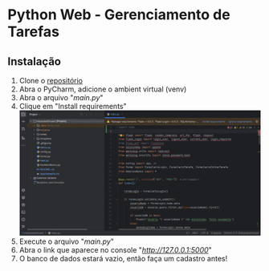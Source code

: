 # Python Web - Gerenciamento de Tarefas

## Instalação
1. Clone o  [repositório](https://github.com/OJooohn/2024-topicos-especiais-software)
2. Abra o PyCharm, adicione o ambient virtual (venv)
3. Abra o arquivo "_main.py_"
4. Clique em "Install requirements"
![Install requirements.png](img%2FInstall%20requirements.png)
5. Execute o arquivo "_main.py_"
6. Abra o link que aparece no console "_http://127.0.0.1:5000_"
7. O banco de dados estará vazio, então faça um cadastro antes!